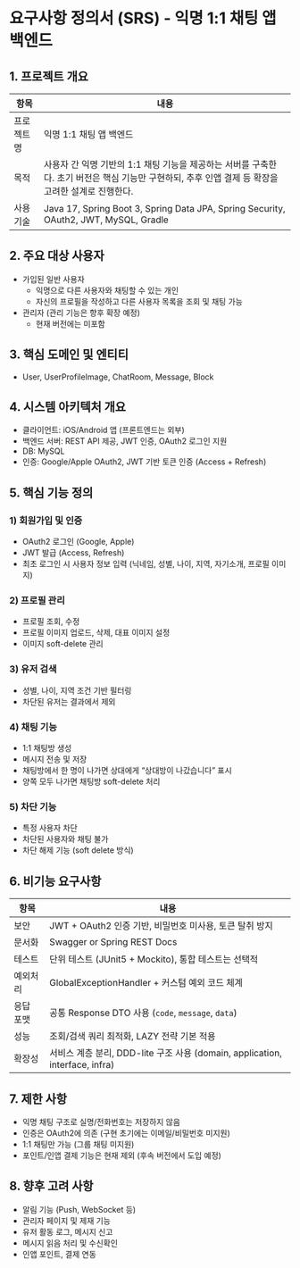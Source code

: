 # 요구사항 정의서 (SRS) - 익명 1:1 채팅 앱 백엔드

## 1. 프로젝트 개요

| 항목 | 내용 |
|------|------|
| 프로젝트명 | 익명 1:1 채팅 앱 백엔드 |
| 목적 | 사용자 간 익명 기반의 1:1 채팅 기능을 제공하는 서버를 구축한다. 초기 버전은 핵심 기능만 구현하되, 추후 인앱 결제 등 확장을 고려한 설계로 진행한다. |
| 사용 기술 | Java 17, Spring Boot 3, Spring Data JPA, Spring Security, OAuth2, JWT, MySQL, Gradle |

## 2. 주요 대상 사용자

- 가입된 일반 사용자
    - 익명으로 다른 사용자와 채팅할 수 있는 개인
    - 자신의 프로필을 작성하고 다른 사용자 목록을 조회 및 채팅 가능
- 관리자 (관리 기능은 향후 확장 예정)
    - 현재 버전에는 미포함

## 3. 핵심 도메인 및 엔티티

- User, UserProfileImage, ChatRoom, Message, Block

## 4. 시스템 아키텍처 개요

- 클라이언트: iOS/Android 앱 (프론트엔드는 외부)
- 백엔드 서버: REST API 제공, JWT 인증, OAuth2 로그인 지원
- DB: MySQL
- 인증: Google/Apple OAuth2, JWT 기반 토큰 인증 (Access + Refresh)

## 5. 핵심 기능 정의

### 1) 회원가입 및 인증
- OAuth2 로그인 (Google, Apple)
- JWT 발급 (Access, Refresh)
- 최초 로그인 시 사용자 정보 입력 (닉네임, 성별, 나이, 지역, 자기소개, 프로필 이미지)

### 2) 프로필 관리
- 프로필 조회, 수정
- 프로필 이미지 업로드, 삭제, 대표 이미지 설정
- 이미지 soft-delete 관리

### 3) 유저 검색
- 성별, 나이, 지역 조건 기반 필터링
- 차단된 유저는 결과에서 제외

### 4) 채팅 기능
- 1:1 채팅방 생성
- 메시지 전송 및 저장
- 채팅방에서 한 명이 나가면 상대에게 “상대방이 나갔습니다” 표시
- 양쪽 모두 나가면 채팅방 soft-delete 처리

### 5) 차단 기능
- 특정 사용자 차단
- 차단된 사용자와 채팅 불가
- 차단 해제 기능 (soft delete 방식)

## 6. 비기능 요구사항

| 항목 | 내용 |
|------|------|
| 보안 | JWT + OAuth2 인증 기반, 비밀번호 미사용, 토큰 탈취 방지 |
| 문서화 | Swagger or Spring REST Docs |
| 테스트 | 단위 테스트 (JUnit5 + Mockito), 통합 테스트는 선택적 |
| 예외처리 | GlobalExceptionHandler + 커스텀 예외 코드 체계 |
| 응답 포맷 | 공통 Response DTO 사용 (`code`, `message`, `data`) |
| 성능 | 조회/검색 쿼리 최적화, LAZY 전략 기본 적용 |
| 확장성 | 서비스 계층 분리, DDD-lite 구조 사용 (domain, application, interface, infra) |

## 7. 제한 사항

- 익명 채팅 구조로 실명/전화번호는 저장하지 않음
- 인증은 OAuth2에 의존 (구현 초기에는 이메일/비밀번호 미지원)
- 1:1 채팅만 가능 (그룹 채팅 미지원)
- 포인트/인앱 결제 기능은 현재 제외 (후속 버전에서 도입 예정)

## 8. 향후 고려 사항

- 알림 기능 (Push, WebSocket 등)
- 관리자 페이지 및 제재 기능
- 유저 활동 로그, 메시지 신고
- 메시지 읽음 처리 및 수신확인
- 인앱 포인트, 결제 연동